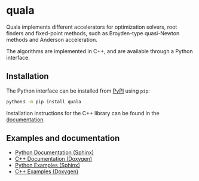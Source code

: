 # quala

Quala implements different accelerators for optimization
solvers, root finders and fixed-point methods, such as Broyden-type quasi-Newton
methods and Anderson acceleration.

The algorithms are implemented in C++, and are available through a Python 
interface.

## Installation

The Python interface can be installed from [PyPI](https://pypi.org/project/quala)
using `pip`:
```sh
python3 -m pip install quala
```

Installation instructions for the C++ library can be found in the 
[documentation](https://tttapa.github.io/quala/Doxygen/installation.html).

## Examples and documentation

- [Python Documentation (Sphinx)](https://tttapa.github.io/quala/Sphinx/)
- [C++ Documentation (Doxygen)](https://tttapa.github.io/quala/Doxygen/)
- [Python Examples (Sphinx)](https://tttapa.github.io/quala/Sphinx/examples/)
- [C++ Examples (Doxygen)](https://tttapa.github.io/quala/Doxygen/examples.html)
